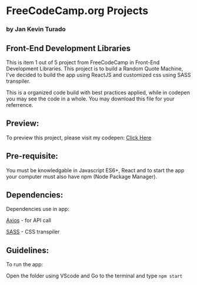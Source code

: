 # FreeCodeCamp.org Projects

### by Jan Kevin Turado

## Front-End Development Libraries

This is item 1 out of 5 project from FreeCodeCamp in Front-End Development Libraries. This project is to build a Random Quote Machine, I've decided to build the app using ReactJS and customized css using SASS transpiler.

This is a organized code build with best practices applied, while in codepen you may see the code in a whole.
You may download this file for your referrence.

## Preview:

To preview this project, please visit my codepen:
<a href="https://codepen.io/jkevinturado/full/jOBzZpr" target="_blank">Click Here</a>


## Pre-requisite:

You must be knowledgable in Javascript ES6+, React and to start the app your computer must also have npm (Node Package Manager).

## Dependencies:
 
 Dependencies use in app:
 
 [Axios](https://www.npmjs.com/package/axios) - for API call
 
 [SASS](https://www.npmjs.com/package/axios) - CSS transpiler

## Guidelines:

To run the app:

Open the folder using VScode and Go to the terminal and type `npm start`


